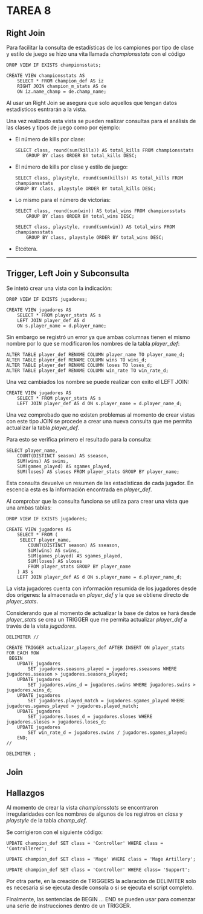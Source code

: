 # TAREA 8
## Right Join
Para facilitar la consulta de estadísticas de los campiones por tipo de clase y estilo de juego se hizo una vita llamada _championsstats_ con el código

    DROP VIEW IF EXISTS championsstats;

    CREATE VIEW championsstats AS
	    SELECT * FROM champion_def AS iz
	    RIGHT JOIN champion_m_stats AS de
	    ON iz.name_champ = de.champ_name;

Al usar un Right Join se asegura que solo aquellos que tengan datos estadisticos esntrarán a la vista.

Una vez realizado esta vista se pueden realizar consultas para el análisis de las clases y tipos de juego como por ejemplo:

- El número de kills por clase:
    ````
    SELECT class, round(sum(kills)) AS total_kills FROM championsstats 
	    GROUP BY class ORDER BY total_kills DESC;
- El número de kills por clase y estilo de juego:
    ````
    SELECT class, playstyle, round(sum(kills)) AS total_kills FROM championsstats 
	GROUP BY class, playstyle ORDER BY total_kills DESC;
- Lo mismo para el número de victorias:
    ````
    SELECT class, round(sum(win)) AS total_wins FROM championsstats 
	    GROUP BY class ORDER BY total_wins DESC;

    SELECT class, playstyle, round(sum(win)) AS total_wins FROM championsstats 
	    GROUP BY class, playstyle ORDER BY total_wins DESC;
- Etcétera.

---

## Trigger, Left Join y Subconsulta

Se intetó crear una vista con la indicación:

    DROP VIEW IF EXISTS jugadores;

    CREATE VIEW jugadores AS
	    SELECT * FROM player_stats AS s
	    LEFT JOIN player_def AS d 
        ON s.player_name = d.player_name;

Sin embargo se registró un error ya que ambas columnas tienen el mismo nombre por lo que se modificaron los nombres de la tabla *player_def*:

    ALTER TABLE player_def RENAME COLUMN player_name TO player_name_d;
    ALTER TABLE player_def RENAME COLUMN wins TO wins_d;
    ALTER TABLE player_def RENAME COLUMN loses TO loses_d;
    ALTER TABLE player_def RENAME COLUMN win_rate TO win_rate_d;

Una vez cambiados los nombre se puede realizar con exito el LEFT JOIN:

    CREATE VIEW jugadores AS
		SELECT * FROM player_stats AS s
	 	LEFT JOIN player_def AS d ON s.player_name = d.player_name_d;

Una vez comprobado que no existen problemas al momento de crear vistas con este tipo JOIN se procede a crear una nueva consulta que me permita actualizar la tabla *player_def*.

Para esto se verifica primero el resultado para la consulta:

    SELECT player_name,
		COUNT(DISTINCT season) AS sseason,
		SUM(wins) AS swins,
		SUM(games_played) AS sgames_played,
		SUM(loses) AS sloses FROM player_stats GROUP BY player_name;

Esta consulta devuelve un resumen de las estadísticas de cada jugador. En escencia esta es la información encontrada en *player_def*.

Al comprobar que la consulta funciona se utiliza para crear una vista que una ambas tablas:

    DROP VIEW IF EXISTS jugadores;

    CREATE VIEW jugadores AS
	    SELECT * FROM (
	     SELECT player_name,
		    COUNT(DISTINCT season) AS sseason,
		    SUM(wins) AS swins,
		    SUM(games_played) AS sgames_played,
		    SUM(loses) AS sloses 
            FROM player_stats GROUP BY player_name
        ) AS s
	    LEFT JOIN player_def AS d ON s.player_name = d.player_name_d;

La vista jugadores cuenta con información resumida de los jugadores desde dos origenes: la almacenada en *player_def* y la que se obtiene directo de *player_stats*.

Considerando que al momento de actualizar la base de datos se hará desde *player_stats* se crea un TRIGGER que me permita actualizar *player_def* a través de la vista *jugadores*.

    DELIMITER //

    CREATE TRIGGER actualizar_players_def AFTER INSERT ON player_stats
    FOR EACH ROW
     BEGIN
	    UPDATE jugadores
		    SET jugadores.seasons_played = jugadores.sseasons WHERE jugadores.sseason > jugadores.seasons_played;
	    UPDATE jugadores
		    SET jugadores.wins_d = jugadores.swins WHERE jugadores.swins > jugadores.wins_d;
	    UPDATE jugadores
		    SET jugadores.played_match = jugadores.sgames_played WHERE jugadores.sgames_played > jugadores.played_match;
	    UPDATE jugadores
		    SET jugadores.loses_d = jugadores.sloses WHERE jugadores.sloses > jugadores.loses_d;
	    UPDATE jugadores 
		    SET win_rate_d = jugadores.swins / jugadores.sgames_played;
	    END;
    //

    DELIMITER ;

## Join

## Hallazgos

Al momento de crear la vista _championsstats_ se encontraron irregularidades con los nombres de algunos de los registros en *class* y *playstyle* de la tabla *champ_def*. 

Se corrigieron con el siguiente código:

    UPDATE champion_def SET class = 'Controller' WHERE class = 'Controllerer';

    UPDATE champion_def SET class = 'Mage' WHERE class = 'Mage Artillery';

    UPDATE champion_def SET class = 'Controller' WHERE class= 'Support';

Por otra parte, en la creación de TRIGGERS la aclaración de DELIMITER solo es necesaria si se ejecuta desde consola o si se ejecuta el script completo.

FInalmente, las sentencias de BEGIN ... END se pueden usar para comenzar una serie de instrucciones dentro de un TRIGGER.